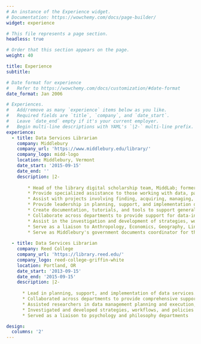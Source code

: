 ```yaml
---
# An instance of the Experience widget.
# Documentation: https://wowchemy.com/docs/page-builder/
widget: experience

# This file represents a page section.
headless: true

# Order that this section appears on the page.
weight: 40

title: Experience
subtitle:

# Date format for experience
#   Refer to https://wowchemy.com/docs/customization/#date-format
date_format: Jan 2006

# Experiences.
#   Add/remove as many `experience` items below as you like.
#   Required fields are `title`, `company`, and `date_start`.
#   Leave `date_end` empty if it's your current employer.
#   Begin multi-line descriptions with YAML's `|2-` multi-line prefix.
experience:
  - title: Data Services Librarian
    company: Middlebury
    company_url: 'https://www.middlebury.edu/library/'
    company_logo: midd-logo
    location: Middlebury, Vermont
    date_start: '2015-09-15'
    date_end: ''
    description: |2-
        
        * Head of the library digital scholarship team, MiddLab; former head of the Library User Experience team
        * Provide specialized assistance to those working with data, particularly in the social sciences and humanities
        * Assist with projects involving finding, acquiring, managing, interpreting, analyzing, and visualizing both quantitative and qualitative data
        * Provide leadership in planning, support, and implementation of digital scholarship support
        * Create documentation, tutorials, and tools to support general and specialized research needs
        * Collaborate across departments to provide support for data-intensive research and teaching, including workshops, consultations, and review of research proposals and RDM strategies
        * Assist in the investigation and development of strategies, workflows, and policies for institutional research data curation
        * Serve as a liaison to Anthropology, Economics, Geography, Linguistics, Philosophy, and Sociology departments
        * Serve as Middlebury's government documents coordinator for the Federal Depository Library Program
        
  - title: Data Services Librarian
    company: Reed College
    company_url: 'https://library.reed.edu/'
    company_logo: reed-college-griffin-white
    location: Portland, OR
    date_start: '2013-09-15'
    date_end: '2015-09-15'
    description: |2-
      
      * Lead in planning, support, and implementation of data services. Created documentation and tutorials for research skills related to data discovery, analysis, and visualization.
      * Collaborated across departments to provide comprehensive support for data-intensive courses.
      * Assisted researchers in data management planning and execution, including the review of grant-required data management plans.
      * Investigated and developed strategies, workflows, and policies for institutional research data curation.
      * Served as a liaison to psychology and philosophy departments

design:
  columns: '2'
---
```

